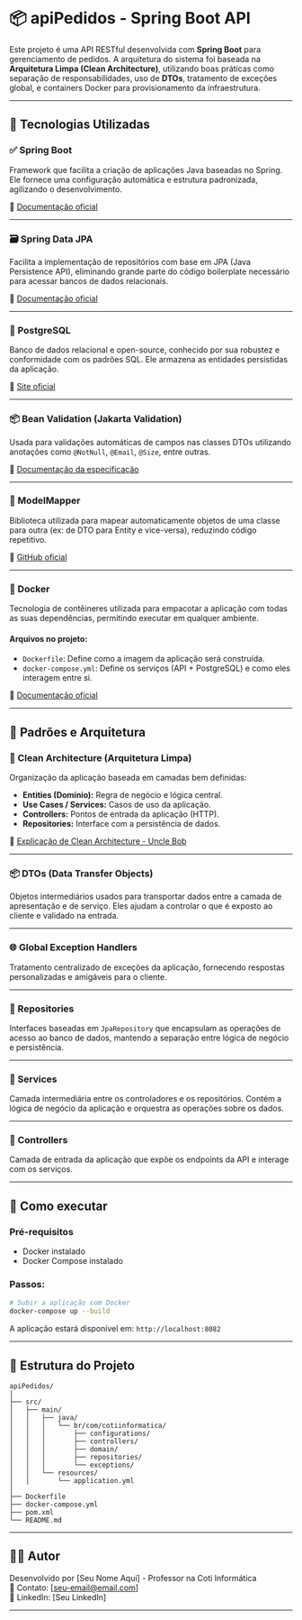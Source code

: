 # 📦 apiPedidos - Spring Boot API

Este projeto é uma API RESTful desenvolvida com **Spring Boot** para gerenciamento de pedidos. A arquitetura do sistema foi baseada na **Arquitetura Limpa (Clean Architecture)**, utilizando boas práticas como separação de responsabilidades, uso de **DTOs**, tratamento de exceções global, e containers Docker para provisionamento da infraestrutura.

---

## 🚀 Tecnologias Utilizadas

### ✅ Spring Boot
Framework que facilita a criação de aplicações Java baseadas no Spring. Ele fornece uma configuração automática e estrutura padronizada, agilizando o desenvolvimento.

🔗 [Documentação oficial](https://spring.io/projects/spring-boot)

---

### 🗃 Spring Data JPA
Facilita a implementação de repositórios com base em JPA (Java Persistence API), eliminando grande parte do código boilerplate necessário para acessar bancos de dados relacionais.

🔗 [Documentação oficial](https://spring.io/projects/spring-data-jpa)

---

### 🐘 PostgreSQL
Banco de dados relacional e open-source, conhecido por sua robustez e conformidade com os padrões SQL. Ele armazena as entidades persistidas da aplicação.

🔗 [Site oficial](https://www.postgresql.org/)

---

### 📦 Bean Validation (Jakarta Validation)
Usada para validações automáticas de campos nas classes DTOs utilizando anotações como `@NotNull`, `@Email`, `@Size`, entre outras.

🔗 [Documentação da especificação](https://jakarta.ee/specifications/bean-validation/)

---

### 🔄 ModelMapper
Biblioteca utilizada para mapear automaticamente objetos de uma classe para outra (ex: de DTO para Entity e vice-versa), reduzindo código repetitivo.

🔗 [GitHub oficial](https://github.com/modelmapper/modelmapper)

---

### 🐳 Docker
Tecnologia de contêineres utilizada para empacotar a aplicação com todas as suas dependências, permitindo executar em qualquer ambiente.

#### Arquivos no projeto:
- `Dockerfile`: Define como a imagem da aplicação será construída.
- `docker-compose.yml`: Define os serviços (API + PostgreSQL) e como eles interagem entre si.

🔗 [Documentação oficial](https://docs.docker.com/)

---

## 🧱 Padrões e Arquitetura

### 🧼 Clean Architecture (Arquitetura Limpa)
Organização da aplicação baseada em camadas bem definidas:
- **Entities (Domínio):** Regra de negócio e lógica central.
- **Use Cases / Services:** Casos de uso da aplicação.
- **Controllers:** Pontos de entrada da aplicação (HTTP).
- **Repositories:** Interface com a persistência de dados.

🔗 [Explicação de Clean Architecture - Uncle Bob](https://8thlight.com/blog/uncle-bob/2012/08/13/the-clean-architecture.html)

---

### 📦 DTOs (Data Transfer Objects)
Objetos intermediários usados para transportar dados entre a camada de apresentação e de serviço. Eles ajudam a controlar o que é exposto ao cliente e validado na entrada.

---

### 🌐 Global Exception Handlers
Tratamento centralizado de exceções da aplicação, fornecendo respostas personalizadas e amigáveis para o cliente.

---

### 🧾 Repositories
Interfaces baseadas em `JpaRepository` que encapsulam as operações de acesso ao banco de dados, mantendo a separação entre lógica de negócio e persistência.

---

### 🧠 Services
Camada intermediária entre os controladores e os repositórios. Contém a lógica de negócio da aplicação e orquestra as operações sobre os dados.

---

### 📡 Controllers
Camada de entrada da aplicação que expõe os endpoints da API e interage com os serviços.

---

## 🧪 Como executar

### Pré-requisitos
- Docker instalado
- Docker Compose instalado

### Passos:

```bash
# Subir a aplicação com Docker
docker-compose up --build
```

A aplicação estará disponível em: `http://localhost:8082`

---

## 📂 Estrutura do Projeto

```
apiPedidos/
│
├── src/
│   ├── main/
│   │   ├── java/
│   │   │   └── br/com/cotiinformatica/
│   │   │       ├── configurations/
│   │   │       ├── controllers/
│   │   │       ├── domain/
│   │   │       ├── repositories/
│   │   │       └── exceptions/
│   │   └── resources/
│   │       └── application.yml
│
├── Dockerfile
├── docker-compose.yml
├── pom.xml
└── README.md
```

---

## 👨‍💻 Autor

Desenvolvido por [Seu Nome Aqui] - Professor na Coti Informática  
📧 Contato: [seu-email@email.com]  
🔗 LinkedIn: [Seu LinkedIn]

---


